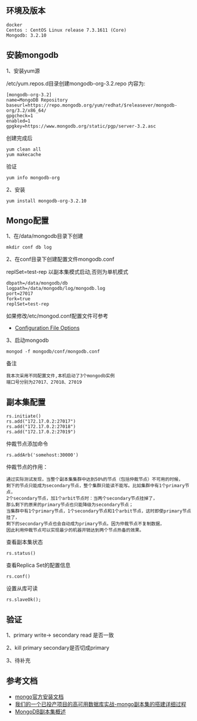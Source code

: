 ## 环境及版本
```
docker
Centos : CentOS Linux release 7.3.1611 (Core)
Mongodb: 3.2.10
```

## 安装mongodb
1、安装yum源

/etc/yum.repos.d目录创建mongodb-org-3.2.repo
内容为:

```
[mongodb-org-3.2]
name=MongoDB Repository
baseurl=https://repo.mongodb.org/yum/redhat/$releasever/mongodb-org/3.2/x86_64/
gpgcheck=1
enabled=1
gpgkey=https://www.mongodb.org/static/pgp/server-3.2.asc
```
创建完成后
```
yum clean all
yum makecache
```
验证
```
yum info mongodb-org
```

2、安装
```
yum install mongodb-org-3.2.10
```

## Mongo配置
1、在/data/mongodb目录下创建
```
mkdir conf db log
```
2、在conf目录下创建配置文件mongodb.conf

replSet=test-rep 以副本集模式启动,否则为单机模式
```
dbpath=/data/mongodb/db
logpath=/data/mongodb/log/mongodb.log
port=27017
fork=true
replSet=test-rep
```
如果修改/etc/mongod.conf配置文件可参考
* [Configuration File Options](https://docs.mongodb.com/manual/reference/configuration-options/)

3、启动mongodb
```
mongod -f mongodb/conf/mongodb.conf
```
备注
```
我本次采用不同配置文件,本机启动了3个mongodb实例
端口号分别为27017、27018、27019
```

## 副本集配置
```
rs.initiate()
rs.add("172.17.0.2:27017")
rs.add("172.17.0.2:27018")
rs.add("172.17.0.2:27019")
```

仲裁节点添加命令
```
rs.addArb('somehost:30000')
```
仲裁节点的作用：
```
通过实际测试发现，当整个副本集集群中达到50%的节点（包括仲裁节点）不可用的时候，
剩下的节点只能成为secondary节点，整个集群只能读不能写。比如集群中有1个primary节点，
2个secondary节点，加1个arbit节点时：当两个secondary节点挂掉了，
那么剩下的原来的primary节点也只能降级为secondary节点；
当集群中有1个primary节点，1个secondary节点和1个arbit节点，这时即使primary节点挂了，
剩下的secondary节点也会自动成为primary节点。因为仲裁节点不复制数据，
因此利用仲裁节点可以实现最少的机器开销达到两个节点热备的效果。
```
查看副本集状态
```
rs.status() 
```
查看Replica Set的配置信息
```
rs.conf()
```
设置从库可读
```
rs.slaveOk();
```

## 验证
1、primary write-> secondary read 是否一致

2、kill primary  secondary是否切成primary

3、待补充

## 参考文档

* [mongo官方安装文档](https://docs.mongodb.com/v3.2/tutorial/install-mongodb-on-red-hat/)
* [我们的一个已投产项目的高可用数据库实战-mongo副本集的搭建详细过程
](http://www.2cto.com/database/201602/491168.html)
* [MongoDB副本集概述
](http://www.cnblogs.com/magialmoon/p/3251330.html)
